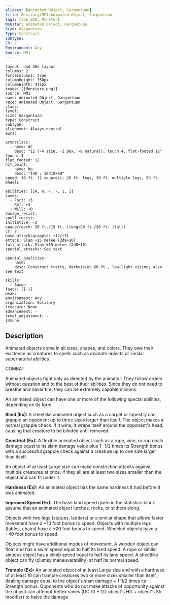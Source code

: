 ```yaml
---
aliases: [Animated Object, Gargantuan]
title: Bestiary/MM1/Animated Object, Gargantuan
tags: [35E_SRD, Monster]
Monster: Animated Object, Gargantuan
Size: Gargantuan
Type: Construct
Subtype: 
CR: 7
Environnent: Any
Source: MM1
---
```


```statblock
layout: dnd 35e layout
columns: 2
forceColumns: true
columnHeight: 750px
columnWidth: 415px
image: [[Monsters.png]]
source: MM1
name: Animated Object, Gargantuan
race: Animated Object, Gargantuan
class: 
level: 
size: Gargantuan
type: Construct
subtype: 
alignment: Always neutral
aura: 

armorclass:
  - name: AC
    desc: "12 (-4 size, -2 Dex, +8 natural), touch 4, flat-footed 12"
touch: 4
flat_footed: 12
hit_point:
  - name: hp
    desc: "148 ; 16d10+60"
speed: 10 ft. (2 squares); 20 ft. legs, 30 ft. multiple legs, 50 ft. wheels

abilities: [24, 6, -, -, 1, 1]
saves:
  - Fort: +5
  - Ref: +3
  - Will: +0
damage_resist: 
spell_resist: 
initiative: -2
space/reach: 20 ft./15 ft. (long)20 ft./20 ft. (tall)
cr: 7
base_attack/grapple: +12/+31
attack: Slam +15 melee (2d8+10)
full_attack: Slam +15 melee (2d8+10)
special_attacks: See text

special_qualities:
  - name: 
    desc: Construct traits, darkvision 60 ft., low-light vision; also see text

skills:
  - Aucun
feats: [[-]]
weak: 
environment: Any
organization: Solitary
treasure: None
advancement: -
level_adjustment: -
immune: 
```

## Description

<p>Animated objects come in all sizes, shapes, and colors. They owe their existence as creatures to spells such as <i>animate objects</i> or similar supernatural abilities.</p>
<p>COMBAT</p>
<p>Animated objects fight only as directed by the animator. They follow orders without question and to the best of their abilities. Since they do not need to breathe and never tire, they can be extremely capable minions.</p>
<p>An animated object can have one or more of the following special abilities, depending on its form.</p>
<p>
            <b>Blind (Ex):</b> A sheetlike animated object such as a carpet or tapestry can grapple an opponent up to three sizes larger than itself. The object makes a normal grapple check. If it wins, it wraps itself around the opponent's head, causing that creature to be blinded until removed.</p>
<p>
            <b>Constrict (Ex):</b> A flexible animated object such as a rope, vine, or rug deals damage equal to its slam damage value plus 1- 1/2 times its Strength bonus with a successful grapple check against a creature up to one size larger than itself.</p>
<p>An object of at least Large size can make constriction attacks against multiple creatures at once, if they all are at least two sizes smaller than the object and can fit under it.</p>
<p>
            <b>Hardness (Ex):</b> An animated object has the same hardness it had before it was animated.</p>
<p>
            <b>Improved Speed (Ex):</b> The base land speed given in the statistics block assume that an animated object lurches, rocks, or slithers along.</p>
<p>Objects with two legs (statues, ladders) or a similar shape that allows faster movement have a +10 foot bonus to speed. Objects with multiple legs (tables, chairs) have a +20 foot bonus to speed. Wheeled objects have a +40 foot bonus to speed.</p>
<p>Objects might have additional modes of movement. A wooden object can float and has a swim speed equal to half its land speed. A rope or similar sinuous object has a climb speed equal to half its land speed. A sheetlike object can fly (clumsy maneuverability) at half its normal speed.</p>
<p>
            <b>Trample (Ex):</b> An animated object of at least Large size and with a hardness of at least 10 can trample creatures two or more sizes smaller than itself, dealing damage equal to the object's slam damage + 1-1/2 times its Strength bonus. Opponents who do not make attacks of opportunity against the object can attempt Reflex saves (DC 10 + 1/2 object's HD + object's Str modifier) to halve the damage.</p>